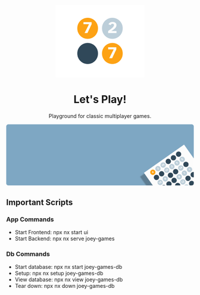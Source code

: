 <p style="text-align: center">
  <img alt="Snippet of memory game board" src="apps/joey-games/src/assets/memory-snippet.png" />
</p>

<h1 style="text-align: center">Let's Play!</h1>

<p style="text-align: center"> Playground for classic multiplayer games. </p>

<p style="text-align: center">
  <img alt="" src="apps/joey-games/src/assets/joey-games.png" />
</p>

## Important Scripts

### App Commands
- Start Frontend: npx nx start ui
- Start Backend: npx nx serve joey-games

### Db Commands
- Start database: npx nx start joey-games-db
- Setup: npx nx setup joey-games-db
- View database: npx nx view joey-games-db
- Tear down: npx nx down joey-games-db